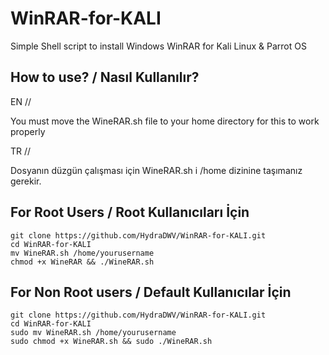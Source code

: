 # WinRAR-for-KALI
Simple Shell script to install Windows WinRAR for Kali Linux &amp; Parrot OS 

How to use? / Nasıl Kullanılır?
----------------------------------------
EN //

You must move the WineRAR.sh file to your home directory for this to work properly

TR //

Dosyanın düzgün çalışması için WineRAR.sh i /home dizinine taşımanız gerekir.

For Root Users / Root Kullanıcıları İçin
----------------------------------------

    git clone https://github.com/HydraDWV/WinRAR-for-KALI.git
    cd WinRAR-for-KALI
    mv WineRAR.sh /home/yourusername
    chmod +x WineRAR && ./WineRAR.sh

For Non Root users / Default Kullanıcılar İçin
----------------------------------------

    git clone https://github.com/HydraDWV/WinRAR-for-KALI.git
    cd WinRAR-for-KALI
    sudo mv WineRAR.sh /home/yourusername
    sudo chmod +x WineRAR.sh && sudo ./WineRAR.sh

